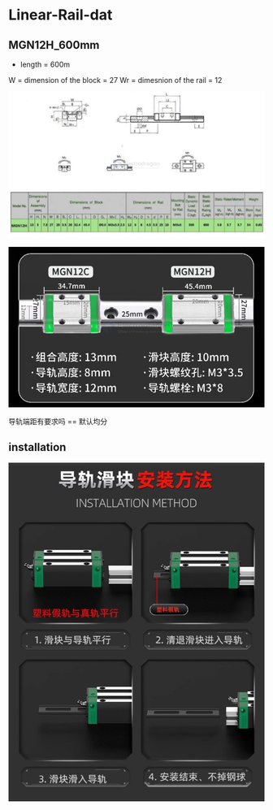
# Linear-Rail-dat

## MGN12H_600mm

- length = 600m 

W = dimension of the block = 27
Wr = dimesnion of the rail = 12

![](2025-02-19-14-25-59.png)

![](2025-03-11-17-18-47.png)

导轨端距有要求吗 == 默认均分

## installation 

![](2025-03-14-20-09-18.png)

